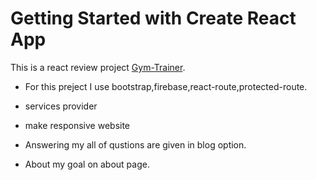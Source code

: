 # Getting Started with Create React App

This is a react review project [Gym-Trainer](https://gym-trainer-26f0d.web.app/).

- For this preject I use bootstrap,firebase,react-route,protected-route.

- services provider 

- make responsive website

- Answering my all of qustions are given in blog option.
- About my goal on about page.
